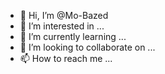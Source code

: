- 👋 Hi, I’m @Mo-Bazed
- 👀 I’m interested in ...
- 🌱 I’m currently learning ...
- 💞️ I’m looking to collaborate on ...
- 📫 How to reach me ...

<!---
Mo-Bazed/Mo-Bazed is a ✨ special ✨ repository because its `README.md` (this file) appears on your GitHub profile.
You can click the Preview link to take a look at your changes.
--->
